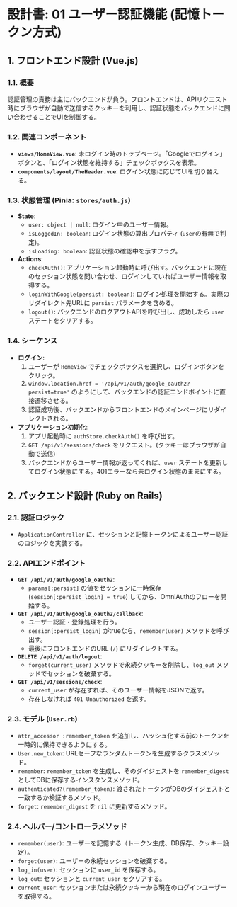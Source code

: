 # 設計書: 01 ユーザー認証機能 (記憶トークン方式)

## 1. フロントエンド設計 (Vue.js)

### 1.1. 概要

認証管理の責務は主にバックエンドが負う。フロントエンドは、APIリクエスト時にブラウザが自動で送信するクッキーを利用し、認証状態をバックエンドに問い合わせることでUIを制御する。

### 1.2. 関連コンポーネント

- **`views/HomeView.vue`**: 未ログイン時のトップページ。「Googleでログイン」ボタンと、「ログイン状態を維持する」チェックボックスを表示。
- **`components/layout/TheHeader.vue`**: ログイン状態に応じてUIを切り替える。

### 1.3. 状態管理 (Pinia: `stores/auth.js`)

- **State**:
    - `user: object | null`: ログイン中のユーザー情報。
    - `isLoggedIn: boolean`: ログイン状態の算出プロパティ (`user`の有無で判定)。
    - `isLoading: boolean`: 認証状態の確認中を示すフラグ。
- **Actions**:
    - `checkAuth()`: アプリケーション起動時に呼び出す。バックエンドに現在のセッション状態を問い合わせ、ログインしていればユーザー情報を取得する。
    - `loginWithGoogle(persist: boolean)`: ログイン処理を開始する。実際のリダイレクト先URLに `persist` パラメータを含める。
    - `logout()`: バックエンドのログアウトAPIを呼び出し、成功したら `user` ステートをクリアする。

### 1.4. シーケンス

- **ログイン**: 
    1. ユーザーが `HomeView` でチェックボックスを選択し、ログインボタンをクリック。
    2. `window.location.href = '/api/v1/auth/google_oauth2?persist=true'` のようにして、バックエンドの認証エンドポイントに直接遷移させる。
    3. 認証成功後、バックエンドからフロントエンドのメインページにリダイレクトされる。
- **アプリケーション初期化**: 
    1. アプリ起動時に `authStore.checkAuth()` を呼び出す。
    2. `GET /api/v1/sessions/check` をリクエスト。(クッキーはブラウザが自動で送信)
    3. バックエンドからユーザー情報が返ってくれば、`user` ステートを更新してログイン状態にする。401エラーなら未ログイン状態のままにする。

## 2. バックエンド設計 (Ruby on Rails)

### 2.1. 認証ロジック

- `ApplicationController` に、セッションと記憶トークンによるユーザー認証のロジックを実装する。

### 2.2. APIエンドポイント

- **`GET /api/v1/auth/google_oauth2`**: 
    - `params[:persist]` の値をセッションに一時保存 (`session[:persist_login] = true`) してから、OmniAuthのフローを開始する。
- **`GET /api/v1/auth/google_oauth2/callback`**: 
    - ユーザー認証・登録処理を行う。
    - `session[:persist_login]` がtrueなら、`remember(user)` メソッドを呼び出す。
    - 最後にフロントエンドのURL (`/`) にリダイレクトする。
- **`DELETE /api/v1/auth/logout`**: 
    - `forget(current_user)` メソッドで永続クッキーを削除し、`log_out` メソッドでセッションを破棄する。
- **`GET /api/v1/sessions/check`**: 
    - `current_user` が存在すれば、そのユーザー情報をJSONで返す。
    - 存在しなければ `401 Unauthorized` を返す。

### 2.3. モデル (`User.rb`)

- `attr_accessor :remember_token` を追加し、ハッシュ化する前のトークンを一時的に保持できるようにする。
- `User.new_token`: URLセーフなランダムトークンを生成するクラスメソッド。
- `remember`: `remember_token` を生成し、そのダイジェストを `remember_digest` としてDBに保存するインスタンスメソッド。
- `authenticated?(remember_token)`: 渡されたトークンがDBのダイジェストと一致するか検証するメソッド。
- `forget`: `remember_digest` を `nil` に更新するメソッド。

### 2.4. ヘルパー/コントローラメソッド

- `remember(user)`: ユーザーを記憶する（トークン生成、DB保存、クッキー設定）。
- `forget(user)`: ユーザーの永続セッションを破棄する。
- `log_in(user)`: セッションに `user_id` を保存する。
- `log_out`: セッションと `current_user` をクリアする。
- `current_user`: セッションまたは永続クッキーから現在のログインユーザーを取得する。